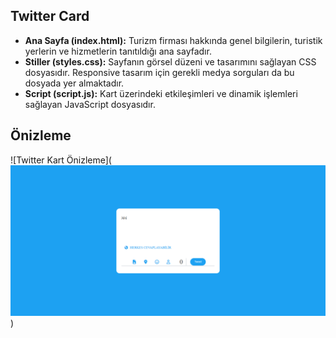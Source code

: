 ## Twitter Card

- **Ana Sayfa (index.html):** Turizm firması hakkında genel bilgilerin, turistik yerlerin ve hizmetlerin tanıtıldığı ana sayfadır.
- **Stiller (styles.css):** Sayfanın görsel düzeni ve tasarımını sağlayan CSS dosyasıdır. Responsive tasarım için gerekli medya sorguları da bu dosyada yer almaktadır.
- **Script (script.js):** Kart üzerindeki etkileşimleri ve dinamik işlemleri sağlayan JavaScript dosyasıdır.

## Önizleme

![Twitter Kart Önizleme](![alt text](<assets/Ekran görüntüsü 2024-09-21 162212.png>))
